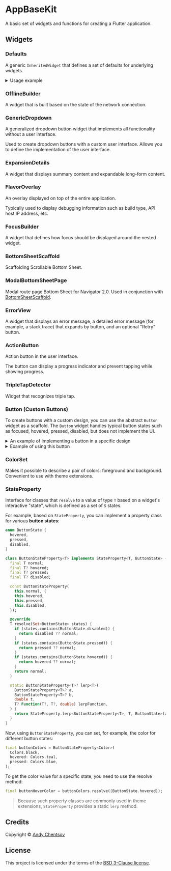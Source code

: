 # AppBaseKit

A basic set of widgets and functions for creating a Flutter application.


## Widgets

### Defaults

A generic `InheritedWidget` that defines a set of defaults for underlying widgets.

<details>
  <summary>Usage example</summary>

```dart
// Defaults class
class ActionButtonDefaults implements DefaultsData {

  static ActionButtonDefaults defaults = ActionButtonDefaults(
    builder: (context, child, onPressed) => ElevatedButton(
      onPressed: onPressed,
      child: child,
    ),
  );

  final Widget Function(BuildContext context, Widget child, VoidCallback? onPressed) builder;

  ActionButtonDefaults({
    required this.builder,
  });

}

// Widget that uses defaults
class ActionButton extends StatelessWidget {

  final Widget child;
  final VoidCallback? onPressed;

  const ActionButton({
    required this.child,
    required this.onPressed,
  });

  @override
  Widget build(BuildContext context) {
    // Getting defaults
    final settings = Defaults.defaultsOf<ActionButtonDefaults>(context, ActionButtonDefaults.defaults);

    return ConstrainedBox(
      constraints: const BoxConstraints(
        minWidth: 200,
      ),
      child: settings.builder(
        context,
        child,
        onPressed,
      ),
    );
  }

}

void main() {
  runApp(MyApp());
}

class MyApp extends StatelessWidget {
  @override
  Widget build(BuildContext context) {
    return MaterialApp(
      theme: ThemeData.light(),
      debugShowCheckedModeBanner: false,
      home: Scaffold(
        body: Center(
          child: Column(
            mainAxisSize: MainAxisSize.min,
            children: [

              // Defining defaults for underlying widgets
              Defaults(
                [
                  ActionButtonDefaults(
                    builder: (context, child, onPressed) => OutlinedButton(
                      onPressed: onPressed,
                      child: child,
                    ),
                  ),
                ],
                child: MyWidget(),
              ),

              //
              const Divider(),

              //
              MyWidget(),
            ],
          ),
        ),
      ),
    );
  }
}

class MyWidget extends StatelessWidget {
  @override
  Widget build(BuildContext context) {
    return ActionButton(
      onPressed: () {},
      child: const Text('OK'),
    );
  }
}
```
</details>


### OfflineBuilder

A widget that is built based on the state of the network connection.


### GenericDropdown

A generalized dropdown button widget that implements all functionality without a user interface.

Used to create dropdown buttons with a custom user interface. Allows you to define the implementation of the user interface.


### ExpansionDetails

A widget that displays summary content and expandable long-form content.


### FlavorOverlay

An overlay displayed on top of the entire application.

Typically used to display debugging information such as build type, API host IP address, etc.


### FocusBuilder

A widget that defines how focus should be displayed around the nested widget.


### BottomSheetScaffold

Scaffolding Scrollable Bottom Sheet.


### ModalBottomSheetPage

Modal route page Bottom Sheet for Navigator 2.0. Used in conjunction with [BottomSheetScaffold](#bottomsheetscaffold).


### ErrorView

A widget that displays an error message, a detailed error message (for example, a stack trace) that expands by button, and an optional "Retry" button.


### ActionButton

Action button in the user interface.

The button can display a progress indicator and
prevent tapping while showing progress.


### TripleTapDetector

Widget that recognizes triple tap.


### Button (Custom Buttons)

To create buttons with a custom design, you can use the abstract `Button` widget as a scaffold. The `Button` widget handles typical button states such as focused, hovered, pressed, disabled, but does not implement the UI.

<details>
  <summary>An example of implementing a button in a specific design</summary>

```dart
class PrimaryButton extends Button {
  static const animationDuration = Duration(milliseconds: 300);

  const PrimaryButton({
    super.key,
    required super.onPressed,
    required super.child,
    super.enabled,
    super.autofocus,
    super.focusNode,
    super.canRequestFocus,
    super.enableFeedback,
  }) : super(
          pressedDuration: animationDuration,
        );

  @override
  Widget builder(BuildContext context, Set<ButtonState> states, Widget child) {
    return AnimatedContainer(
      duration: animationDuration,
      curve: Curves.easeInOut,
      decoration: BoxDecoration(
        borderRadius: BorderRadius.circular(6),
        border: switch (states) {
          Set<ButtonState>() when states.contains(ButtonState.focused) => Border.all(color: Colors.teal, width: 2.0),
          Set<ButtonState>() => Border.all(color: Colors.transparent, width: 2.0),
        },
        color: switch (states) {
          Set<ButtonState>() when states.contains(ButtonState.pressed) => Colors.teal.shade300,
          Set<ButtonState>() when states.contains(ButtonState.hovered) => Colors.teal.shade200,
          Set<ButtonState>() when states.contains(ButtonState.disabled) => Colors.grey.shade300,
          _ => Colors.teal.shade100,
        },
      ),
      child: Padding(
        padding: const EdgeInsets.symmetric(horizontal: 16, vertical: 12),
        child: child,
      ),
    );
  }
}
```
</details>

<details>
  <summary>Example of using this button</summary>

```dart
PrimaryButton(
  onPressed: () {
    print('Primary Button Pressed!');
  },
  child: const Text('Primary Button'),
),
```
</details>


### ColorSet

Makes it possible to describe a pair of colors: foreground and background. Convenient to use with theme extensions.


### StateProperty

Interface for classes that `resolve` to a value of type `T` based on a widget's interactive "state", which is defined as a set of `S` states.

For example, based on `StateProperty`, you can implement a property class for various **button states**:
```dart
enum ButtonState {
  hovered,
  pressed,
  disabled,
}

class ButtonStateProperty<T> implements StateProperty<T, ButtonState> {
  final T normal;
  final T? hovered;
  final T? pressed;
  final T? disabled;

  const ButtonStateProperty(
    this.normal, {
    this.hovered,
    this.pressed,
    this.disabled,
  });

  @override
  T resolve(Set<ButtonState> states) {
    if (states.contains(ButtonState.disabled)) {
      return disabled ?? normal;
    }
    if (states.contains(ButtonState.pressed)) {
      return pressed ?? normal;
    }
    if (states.contains(ButtonState.hovered)) {
      return hovered ?? normal;
    }
    return normal;
  }

  static ButtonStateProperty<T>? lerp<T>(
    ButtonStateProperty<T>? a,
    ButtonStateProperty<T>? b,
    double t,
    T? Function(T?, T?, double) lerpFunction,
  ) {
    return StateProperty.lerp<ButtonStateProperty<T>, T, ButtonState>(a, b, t, lerpFunction);
  }
}
```

Now, using `ButtonStateProperty`, you can set, for example, the color for different button states:
```dart
final buttonColors = ButtonStateProperty<Color>(
  Colors.black,
  hovered: Colors.teal,
  pressed: Colors.blue,
);
```

To get the color value for a specific state, you need to use the resolve method:
```dart
final buttonHoverColor = buttonColors.resolve({ButtonState.hovered});
```

> Because such property classes are commonly used in theme extensions, `StateProperty` provides a static `lerp` method.


## Credits

Copyright &copy; [Andy Chentsov](https://github.com/andyduke/)


## License

This project is licensed under the terms of the [BSD 3-Clause license](LICENSE).
